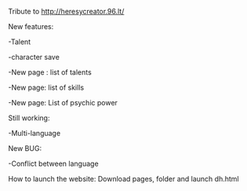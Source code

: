 Tribute to http://heresycreator.96.lt/


New features:

-Talent

-character save

-New page : list of talents

-New page: list of skills

-New page: List of psychic power


Still working:

-Multi-language


New BUG:

-Conflict between language


How to launch the website:
Download pages, folder and launch dh.html
